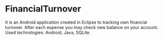 # FinancialTurnover

It is an Android application created in Eclipse to tracking own financial turnover. After each expense you may check new balance on your account.
Used technologies: Android, Java, SQLite.

